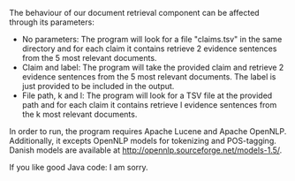 The behaviour of our document retrieval component can be affected through its parameters:

- No parameters: The program will look for a file "claims.tsv" in the same directory and for each claim it contains retrieve 2 evidence sentences from the 5 most relevant documents.
- Claim and label: The program will take the provided claim and retrieve 2 evidence sentences from the 5 most relevant documents. The label is just provided to be included in the output.
- File path, k and l: The program will look for a TSV file at the provided path and for each claim it contains retrieve l evidence sentences from the k most relevant documents.

In order to run, the program requires Apache Lucene and Apache OpenNLP. Additionally, it excepts OpenNLP models for tokenizing and POS-tagging. Danish models are available at http://opennlp.sourceforge.net/models-1.5/.

If you like good Java code: I am sorry.
